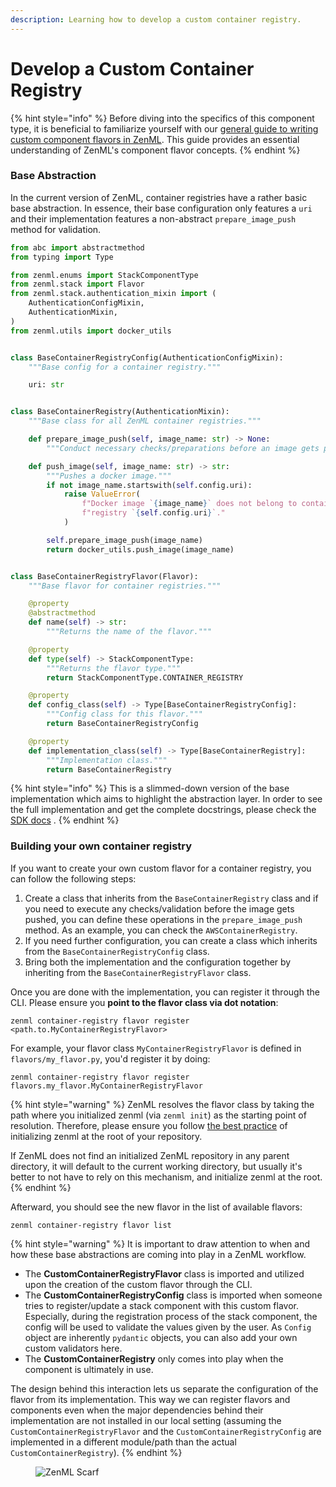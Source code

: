 ```yaml
---
description: Learning how to develop a custom container registry.
---
```


# Develop a Custom Container Registry

{% hint style="info" %}
Before diving into the specifics of this component type, it is beneficial to familiarize yourself with our [general guide to writing custom component flavors in ZenML](../../custom-solutions/implement-a-custom-stack-component.md). This guide provides an essential understanding of ZenML's component flavor concepts.
{% endhint %}

### Base Abstraction

In the current version of ZenML, container registries have a rather basic base abstraction. In essence, their base
configuration only features a `uri` and their implementation features a non-abstract `prepare_image_push` method for
validation.

```python
from abc import abstractmethod
from typing import Type

from zenml.enums import StackComponentType
from zenml.stack import Flavor
from zenml.stack.authentication_mixin import (
    AuthenticationConfigMixin,
    AuthenticationMixin,
)
from zenml.utils import docker_utils


class BaseContainerRegistryConfig(AuthenticationConfigMixin):
    """Base config for a container registry."""

    uri: str


class BaseContainerRegistry(AuthenticationMixin):
    """Base class for all ZenML container registries."""

    def prepare_image_push(self, image_name: str) -> None:
        """Conduct necessary checks/preparations before an image gets pushed."""

    def push_image(self, image_name: str) -> str:
        """Pushes a docker image."""
        if not image_name.startswith(self.config.uri):
            raise ValueError(
                f"Docker image `{image_name}` does not belong to container "
                f"registry `{self.config.uri}`."
            )

        self.prepare_image_push(image_name)
        return docker_utils.push_image(image_name)


class BaseContainerRegistryFlavor(Flavor):
    """Base flavor for container registries."""

    @property
    @abstractmethod
    def name(self) -> str:
        """Returns the name of the flavor."""

    @property
    def type(self) -> StackComponentType:
        """Returns the flavor type."""
        return StackComponentType.CONTAINER_REGISTRY

    @property
    def config_class(self) -> Type[BaseContainerRegistryConfig]:
        """Config class for this flavor."""
        return BaseContainerRegistryConfig

    @property
    def implementation_class(self) -> Type[BaseContainerRegistry]:
        """Implementation class."""
        return BaseContainerRegistry
```

{% hint style="info" %}
This is a slimmed-down version of the base implementation which aims to highlight the abstraction layer. In order to see
the full implementation and get the complete docstrings, please check
the [SDK docs](https://sdkdocs.zenml.io/latest/core\_code\_docs/core-container\_registries/#zenml.container\_registries.base\_container\_registry.BaseContainerRegistry)
.
{% endhint %}

### Building your own container registry

If you want to create your own custom flavor for a container registry, you can follow the following steps:

1. Create a class that inherits from the `BaseContainerRegistry` class and if you need to execute any checks/validation
   before the image gets pushed, you can define these operations in the `prepare_image_push` method. As an example, you
   can check the `AWSContainerRegistry`.
2. If you need further configuration, you can create a class which inherits from the `BaseContainerRegistryConfig`
   class.
3. Bring both the implementation and the configuration together by inheriting from the `BaseContainerRegistryFlavor`
   class.

Once you are done with the implementation, you can register it through the CLI. Please ensure you **point to the flavor
class via dot notation**:

```shell
zenml container-registry flavor register <path.to.MyContainerRegistryFlavor>
```

For example, your flavor class `MyContainerRegistryFlavor` is defined in `flavors/my_flavor.py`, you'd register it by
doing:

```shell
zenml container-registry flavor register flavors.my_flavor.MyContainerRegistryFlavor
```

{% hint style="warning" %}
ZenML resolves the flavor class by taking the path where you initialized zenml (via `zenml init`) as the starting point
of resolution. Therefore, please ensure you follow 
[the best practice](/docs/book/user-guide/starter-guide/follow-best-practices.md) of initializing zenml at the
root of your repository.

If ZenML does not find an initialized ZenML repository in any parent directory, it will default to the current working
directory, but usually it's better to not have to rely on this mechanism, and initialize zenml at the root.
{% endhint %}

Afterward, you should see the new flavor in the list of available flavors:

```shell
zenml container-registry flavor list
```

{% hint style="warning" %}
It is important to draw attention to when and how these base abstractions are coming into play in a ZenML workflow.

* The **CustomContainerRegistryFlavor** class is imported and utilized upon the creation of the custom flavor through
  the CLI.
* The **CustomContainerRegistryConfig** class is imported when someone tries to register/update a stack component with
  this custom flavor. Especially, during the registration process of the stack component, the config will be used to
  validate the values given by the user. As `Config` object are inherently `pydantic` objects, you can also add your own
  custom validators here.
* The **CustomContainerRegistry** only comes into play when the component is ultimately in use.

The design behind this interaction lets us separate the configuration of the flavor from its implementation. This way we
can register flavors and components even when the major dependencies behind their implementation are not installed in
our local setting (assuming the `CustomContainerRegistryFlavor` and the `CustomContainerRegistryConfig` are implemented
in a different module/path than the actual `CustomContainerRegistry`).
{% endhint %}

<!-- For scarf -->
<figure><img alt="ZenML Scarf" referrerpolicy="no-referrer-when-downgrade" src="https://static.scarf.sh/a.png?x-pxid=f0b4f458-0a54-4fcd-aa95-d5ee424815bc" /></figure>

